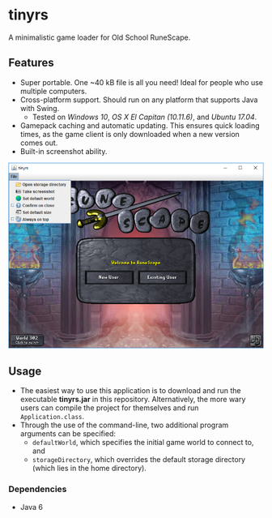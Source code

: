 # tinyrs
A minimalistic game loader for Old School RuneScape.

## Features
- Super portable. One ~40 kB file is all you need! Ideal for people who use
  multiple computers.
- Cross-platform support. Should run on any platform that supports Java with
  Swing.
  - Tested on *Windows 10*, *OS X El Capitan (10.11.6)*, and *Ubuntu 17.04*.
- Gamepack caching and automatic updating. This ensures quick loading times,
  as the game client is only downloaded when a new version comes out.
- Built-in screenshot ability.

![Screenshot](./screenshot.png)

## Usage
- The easiest way to use this application is to download and run the executable
  **tinyrs.jar** in this repository. Alternatively, the more wary users can
  compile the project for themselves and run `Application.class`.
- Through the use of the command-line, two additional program arguments can be
  specified:
  - `defaultWorld`, which specifies the initial game world to connect to, and
  - `storageDirectory`, which overrides the default storage directory (which
    lies in the home directory).

### Dependencies
- Java 6
